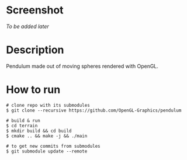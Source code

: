 # Screenshot
*To be added later*

# Description
Pendulum made out of moving spheres rendered with OpenGL.

# How to run
```console
# clone repo with its submodules
$ git clone --recursive https://github.com/OpenGL-Graphics/pendulum

# build & run
$ cd terrain
$ mkdir build && cd build
$ cmake .. && make -j && ./main

# to get new commits from submodules
$ git submodule update --remote
```
